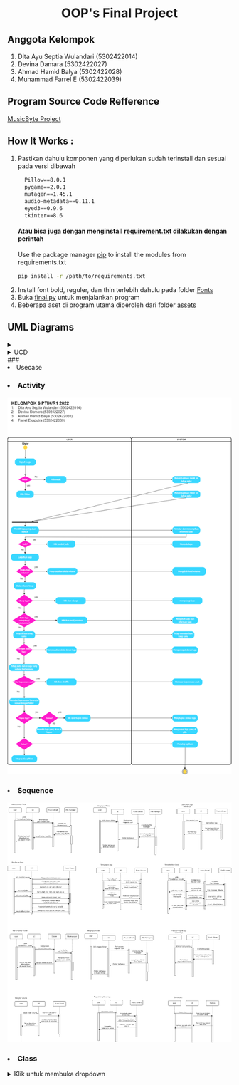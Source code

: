 <h1 align=center> OOP's Final Project </h1>

## Anggota Kelompok
1.  Dita Ayu Septia Wulandari (5302422014)
2.  Devina Damara (5302422027)
3.  Ahmad Hamid Balya (5302422028)
4.  Muhammad Farrel E (5302422039)

## Program Source Code Refference
[MusicByte Project](https://github.com/imshawan/musicbyte-mp3Player)

## How It Works :
1. Pastikan dahulu komponen yang diperlukan sudah terinstall dan sesuai pada versi dibawah
    ```
      Pillow==8.0.1
      pygame==2.0.1
      mutagen==1.45.1
      audio-metadata==0.11.1
      eyed3==0.9.6
      tkinter==8.6
    ```
    #### Atau bisa juga dengan menginstall [requirement.txt](https://github.com/farrelekaputra/tugasPBO/blob/main/requirements.txt) dilakukan dengan perintah 
   Use the package manager [pip](https://pip.pypa.io/en/stable/) to install the modules from requirements.txt
      ```bash
      pip install -r /path/to/requirements.txt
      ```
3. Install font bold, reguler, dan thin terlebih dahulu pada folder [Fonts](https://github.com/farrelekaputra/tugasPBO/blob/main/Fonts/)
4. Buka [final.py](https://github.com/farrelekaputra/tugasPBO/blob/main/final.py) untuk menjalankan program
5. Beberapa aset di program utama diperoleh dari folder [assets](https://github.com/farrelekaputra/tugasPBO/blob/main/assets/)

## UML Diagrams

<details>
### <summary><li> UCD </li></summary>

![Alt text](https://github.com/farrelekaputra/tugasPBO/blob/main/diagrams/ucd.png)

</details>
### <li> Usecase </li>

### <li> Activity </li>

![Alt text](https://github.com/farrelekaputra/tugasPBO/blob/main/diagrams/activity.png)
   
### <li> Sequence </li>
   
![Alt text](https://github.com/farrelekaputra/tugasPBO/blob/main/diagrams/sequence.png)

### <li> Class </li>

<details>
<summary>Klik untuk membuka dropdown</summary>

Isi dropdown bisa berupa teks, gambar, atau apa pun yang kamu inginkan.

1. Contoh item dropdown
2. Item dropdown lainnya

</details>
